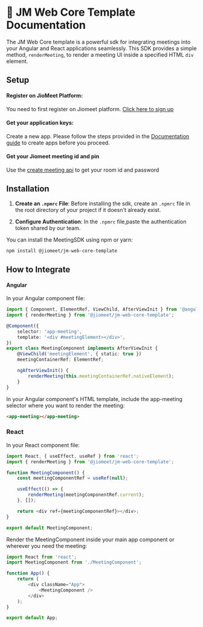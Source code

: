 # 🚀 JM Web Core Template Documentation

The JM Web Core template is a powerful sdk for integrating meetings into your Angular and React applications seamlessly. This SDK provides a simple method, `renderMeeting`, to render a meeting UI inside a specified HTML `div` element.

## Setup

#### Register on JioMeet Platform:

You need to first register on Jiomeet platform. [Click here to sign up](https://platform.jiomeet.com/login/signUp)

#### Get your application keys:

Create a new app. Please follow the steps provided in the [Documentation guide](https://dev.jiomeet.com/docs/quick-start/introduction) to create apps before you proceed.

#### Get your Jiomeet meeting id and pin

Use the [create meeting api](https://dev.jiomeet.com/docs/JioMeet%20Platform%20Server%20APIs/create-a-dynamic-meeting) to get your room id and password

## Installation

1. **Create an `.npmrc` File**: Before installing the sdk, create an `.npmrc` file in the root directory of your project if it doesn't already exist.

2. **Configure Authentication**: In the `.npmrc` file,paste the authentication token shared by our team.

You can install the MeetingSDK using npm or yarn:

```bash
npm install @jiomeet/jm-web-core-template
```

## How to Integrate

#### Angular

In your Angular component file:

```typescript
import { Component, ElementRef, ViewChild, AfterViewInit } from '@angular/core';
import { renderMeeting } from '@jiomeet/jm-web-core-template';

@Component({
	selector: 'app-meeting',
	template: '<div #meetingElement></div>',
})
export class MeetingComponent implements AfterViewInit {
	@ViewChild('meetingElement', { static: true })
	meetingContainerRef: ElementRef;

	ngAfterViewInit() {
		renderMeeting(this.meetingContainerRef.nativeElement);
	}
}
```

In your Angular component's HTML template, include the app-meeting selector where you want to render the meeting:

```html
<app-meeting></app-meeting>
```

### React

In your React component file:

```typescript
import React, { useEffect, useRef } from 'react';
import { renderMeeting } from '@jiomeet/jm-web-core-template';

function MeetingComponent() {
	const meetingComponentRef = useRef(null);

	useEffect(() => {
		renderMeeting(meetingComponentRef.current);
	}, []);

	return <div ref={meetingComponentRef}></div>;
}

export default MeetingComponent;
```

Render the MeetingComponent inside your main app component or wherever you need the meeting:

```typescript
import React from 'react';
import MeetingComponent from './MeetingComponent';

function App() {
	return (
		<div className="App">
			<MeetingComponent />
		</div>
	);
}

export default App;
```

